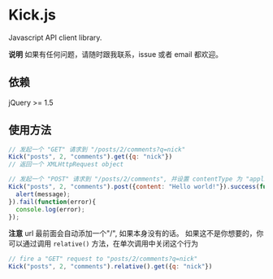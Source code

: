 # Kick.js

Javascript API client library.

**说明**
如果有任何问题，请随时跟我联系，issue 或者 email 都欢迎。

## 依赖
jQuery >= 1.5

## 使用方法

```javascript
// 发起一个 "GET" 请求到 "/posts/2/comments?q=nick"
Kick("posts", 2, "comments").get({q: "nick"})
// 返回一个 XMLHttpRequest object

// 发起一个 "POST" 请求到 "/posts/2/comments", 并设置 contentType 为 "application/json"
Kick("posts", 2, "comments").post({content: "Hello world!"}).success(function(message){
  alert(message);
}).fail(function(error){
  console.log(error);
});
```

**注意**
url 最前面会自动添加一个"/", 如果本身没有的话。
如果这不是你想要的，你可以通过调用 `relative()` 方法，在单次调用中关闭这个行为

```javascript
// fire a "GET" request to "posts/2/comments?q=nick"
Kick("posts", 2, "comments").relative().get({q: "nick"})
```

